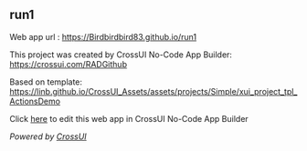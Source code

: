 ## run1
Web app url : https://Birdbirdbird83.github.io/run1

This project was created by CrossUI No-Code App Builder: https://crossui.com/RADGithub

Based on template: https://linb.github.io/CrossUI_Assets/assets/projects/Simple/xui_project_tpl_ActionsDemo

Click [here](https://crossui.com/RADGithub/#!from=github&owner=Birdbirdbird83&repo=run1) to edit this web app in CrossUI No-Code App Builder

<i>Powered by [CrossUI](https://crossui.com)</i>
